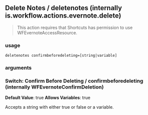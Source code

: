 
## Delete Notes / deletenotes (internally is.workflow.actions.evernote.delete)


> This action requires that Shortcuts has permission to use WFEvernoteAccessResource.

### usage
`deletenotes confirmbeforedeleting=[string|variable]`

### arguments
### Switch: Confirm Before Deleting / confirmbeforedeleting (internally WFEvernoteConfirmDeletion)
**Default Value**: true
**Allows Variables**: true


Accepts a string with either true or false
or a variable.
